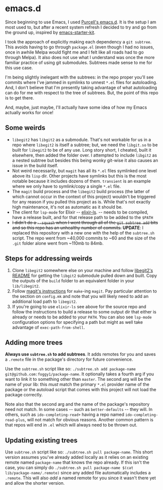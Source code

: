 # emacs.d

Since beginning to use Emacs, I used [Purcell's emacs.d](https://github.com/purcell/emacs.d). It is the setup I am most used to, but after a recent system refresh I decided to try and go from the ground up, inspired by [emacs-starter-kit](https://github.com/technomancy/emacs-starter-kit).

I took the approach of explicitly making each dependency a `git subtree`. This avoids having to go through `package.el` (even though I had no issues, once in awhile Melpa would fight me and I felt like all roads had to go through Melpa). It also does not use what I understand was once the more familiar practice of using git submodules. Subtrees made sense to me for this use case.

I'm being slightly inelegant with the subtrees: in the repo proper you'll see commits where I've jammed in symlinks to unnest `*.el` files for autoloading. And, I don't believe that I'm presently taking advantage of what autoloading can do for me with respect to the tree of subtrees. But, the point of this repo is to get there.

And, maybe, just maybe, I'll actually have some idea of how my Emacs actually works for once!

## Some weirds

* `libegit2` has `libgit2` as a submodule. That's not workable for us in a repo where `libegit2` is itself a subtree; but, we need the `libgit.so` to be built for `libegit2` to be of any use. Long story short, I cheated, built it elsewhere, then added the folder over. I attempted to include `libgit2` as a nested subtree but besides this being wonky git-wise it also causes an issue in the build itself.
* Not weird necessarily, but `magit` has all its `*.el` files symlinked one level above its `lisp` dir. Other projects have symlinks but this is the most notable because it includes dozens of them. `transient` is an example where we only have to symlink/copy a single `*.el` file.
* The `magit` build process and the `libegit2` build process (the latter of which cannot occur in the context of this project) wouldn't be triggered for any reason if you pulled this project as is. While that's not exactly high maintenance, it's not as automatic as it should be.
* The client for `lsp-mode` for Elixir -- [elixir-ls](git@github.com:JakeBecker/elixir-ls.git). -- needs to be compiled, have a release built, and for that release path to be added to the `$PATH`
* ~~I didn't do a `--squash` when I went through all of the `git subtree add` bits and so this repo has an unhealthy number of commits.~~ **UPDATE**: I replaced this repository with a new one with the help of the `subtree.sh` script. The repo went from ~40,000 commits to ~60 and the size of the `.git` folder alone went from ~110mb to 84mb.

## Steps for addressing weirds

1. Clone `libegit2` somewhere else on your machine and follow [libegit2's README](https://github.com/magit/libegit2) for getting the `libgit2` submodule pulled down and built. Copy the outputs of the `build` folder to an equivalent folder in your `lib/libegit2`.
1. Follow [magit's instructions](https://magit.vc/manual/magit/Installing-from-the-Git-Repository.html#Installing-from-the-Git-Repository) for `make`-ing `magit`. Pay particular attention to the section on `config.mk` and note that you will likely need to add an additional load path to `libegit2`.
1. If you're going to use `elixir-ls` see above for the source repo and follow the instructions to build a release to some output dir that either is already or needs to be added to your `PATH`. You can also see `lsp-mode` configuration options for specifying a path but might as well take advantage of `exec-path-from-shell`.


## Adding more trees
**Always use `subtree.sh` to add subtrees**. It adds remotes for you and saves a `.remote` file in the package's directory for future convenience.

Use the `subtree.sh` script like so: `./subtree.sh add package-name git@github.com:foggy1/package-name`. It optionally takes a fourth arg if you want to link it to something other than `master`. The second arg will be the name of your lib: this _must_ match the primary `*.el` provider name of the package  or the autoload script that comes with this project will not load the package correctly.

Note also that the second arg and the name of the package's repository need not match. In some cases -- such as `better-defaults` -- they will. In others, such as `ido-completing-read+` having a repo named `ido-completing-read-plus`, will not match for obvious reasons. Another common pattern is that repos will end in `.el` which will always need to be thrown out.

## Updating existing trees
Use `subtree.sh` script like so: `./subtree.sh pull package-name`. This short version assumes you've already added locally as it relies on an existing remote named `package-name` that knows the repo already. If this isn't the case, you can simply do `./subtree.sh pull package-name $(cat lib/package-name/.remote)` since any added file automatically includes a `.remote`. This will also _add_ a named remote for you since it wasn't there yet and allow the shorter version.
